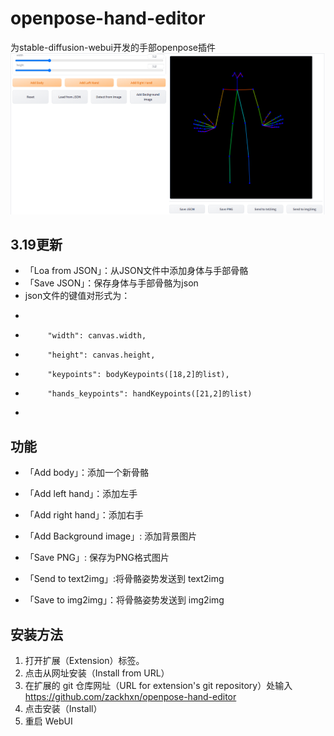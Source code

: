 # openpose-hand-editor
为stable-diffusion-webui开发的手部openpose插件
![image](https://github.com/zackhxn/openpose-hand-editor/blob/main/images/(G1L%240)TA%7BI79GHJ%5BL%7BGF5N.png)
## 3.19更新
-  「Loa from JSON」：从JSON文件中添加身体与手部骨骼
-  「Save JSON」：保存身体与手部骨骼为json
-  json文件的键值对形式为：
-  ```
-          "width": canvas.width,
-          "height": canvas.height,
-          "keypoints": bodyKeypoints([18,2]的list),
-          "hands_keypoints": handKeypoints([21,2]的list)
-  ```
## 功能
-  「Add body」：添加一个新骨骼
-  「Add left hand」：添加左手
-  「Add right hand」：添加右手
-  「Add Background image」: 添加背景图片

-  「Save PNG」: 保存为PNG格式图片
-  「Send to text2img」:将骨骼姿势发送到 text2img
-  「Save to img2img」：将骨骼姿势发送到 img2img
## 安装方法

1. 打开扩展（Extension）标签。
2. 点击从网址安装（Install from URL）
3. 在扩展的 git 仓库网址（URL for extension's git repository）处输入 https://github.com/zackhxn/openpose-hand-editor
4. 点击安装（Install）
5. 重启 WebUI
